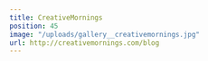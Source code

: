 ```yaml
---
title: CreativeMornings
position: 45
image: "/uploads/gallery__creativemornings.jpg"
url: http://creativemornings.com/blog
---
```


